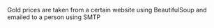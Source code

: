 Gold prices are taken from a certain website using BeautifulSoup and emailed to a person using SMTP
